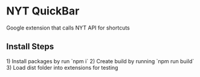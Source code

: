 <h1> NYT QuickBar </h1>
Google extension that calls NYT API for shortcuts

<h2> Install Steps </h2>
1) Install packages by run `npm i`
2) Create build by running `npm run build`
3) Load dist folder into extensions for testing
